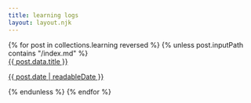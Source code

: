 ```yaml
---
title: learning logs
layout: layout.njk
---
```

<div class="post-list">
    {% for post in collections.learning reversed %}
    {% unless post.inputPath contains "/index.md" %}
        <a href="{{ post.url }}" class="post-card-link">
        <div class="post-card">
            <div class="post-title">{{ post.data.title }}</div>
            <p class="post-date">{{ post.date | readableDate }}</p>
        </div>
        </a>
    {% endunless %}
    {% endfor %}
</div>